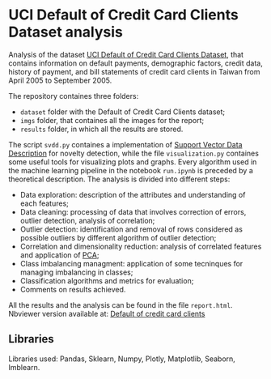 # UCI Default of Credit Card Clients Dataset analysis

Analysis of the dataset [UCI Default of Credit Card Clients Dataset](https://archive.ics.uci.edu/ml/datasets/default+of+credit+card+clients), that contains information on default payments, demographic factors, credit data, history of payment, and bill statements of credit card clients in Taiwan from April 2005 to September 2005.<br/>
 
 The repository containes three folders:
 - `dataset` folder with the Default of Credit Card Clients dataset;
 - `imgs` folder, that containes all the images for the report;
 - `results` folder, in which all the results are stored.
 
 
 The script `svdd.py` containes a implementation of [Support Vector Data Description](https://www.researchgate.net/publication/226109293_Support_Vector_Data_Description) for novelty detection, while the file `visualization.py` containes some useful tools for visualizing plots and graphs.
Every algorithm used in the machine learning pipeline in the notebook `run.ipynb` is preceded by a theoretical description.
The analysis is divided into different steps:
 - Data exploration: description of the attributes and understanding of each features;
 - Data cleaning: processing of data that involves correction of errors, outlier detection, analysis of correlation;
 - Outlier detection: identification and removal of rows considered as possible outliers by different algorithm of outlier detection;
 - Correlation and dimensionality reduction: analysis of correlated features and application of [PCA](https://en.wikipedia.org/wiki/Principal_component_analysis);
 - Class imbalancing managment: application of some tecninques for managing imbalancing in classes;
 - Classification algorithms and metrics for evaluation;
 - Comments on results achieved.
 
 All the results and the analysis can be found in the file `report.html`. Nbviewer version available at: [Default of credit card clients](https://nbviewer.jupyter.org/github/irenebenedetto/default-of-credit-card-clients/blob/master/run.ipynb)

## Libraries 
Libraries used: Pandas, Sklearn, Numpy, Plotly, Matplotlib, Seaborn, Imblearn.


